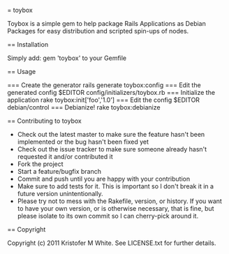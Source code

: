 = toybox

Toybox is a simple gem to help package Rails Applications as Debian Packages for easy distribution and scripted spin-ups of nodes.

== Installation

Simply add:
        gem 'toybox'
to your Gemfile

== Usage

=== Create the generator
        rails generate toybox:config
=== Edit the generated config
        $EDITOR config/initializers/toybox.rb
=== Initialize the application
        rake toybox:init['foo','1.0']
=== Edit the config
        $EDITOR debian/control
=== Debianize!
        rake toybox:debianize


== Contributing to toybox
 
* Check out the latest master to make sure the feature hasn't been implemented or the bug hasn't been fixed yet
* Check out the issue tracker to make sure someone already hasn't requested it and/or contributed it
* Fork the project
* Start a feature/bugfix branch
* Commit and push until you are happy with your contribution
* Make sure to add tests for it. This is important so I don't break it in a future version unintentionally.
* Please try not to mess with the Rakefile, version, or history. If you want to have your own version, or is otherwise necessary, that is fine, but please isolate to its own commit so I can cherry-pick around it.

== Copyright

Copyright (c) 2011 Kristofer M White. See LICENSE.txt for
further details.


